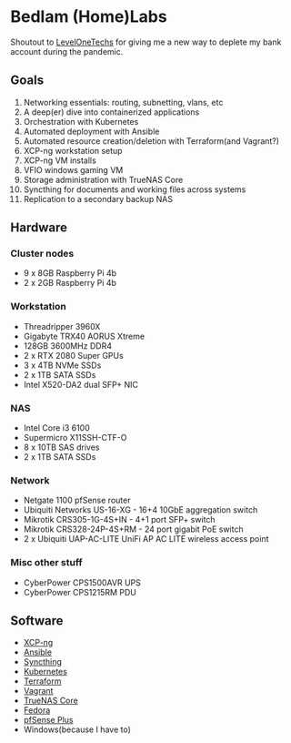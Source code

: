 # Bedlam (Home)Labs

Shoutout to [LevelOneTechs](https://level1techs.com/) for giving me a new way to deplete my bank account during the pandemic.

## Goals
1. Networking essentials: routing, subnetting, vlans, etc
2. A deep(er) dive into containerized applications
3. Orchestration with Kubernetes
4. Automated deployment with Ansible
5. Automated resource creation/deletion with Terraform(and Vagrant?)
6. XCP-ng workstation setup
7. XCP-ng VM installs
8. VFIO windows gaming VM
9. Storage administration with TrueNAS Core
10. Syncthing for documents and working files across systems
11. Replication to a secondary backup NAS

## Hardware

### Cluster nodes
- 9 x 8GB Raspberry Pi 4b
- 2 x 2GB Raspberry Pi 4b

### Workstation
- Threadripper 3960X
- Gigabyte TRX40 AORUS Xtreme
- 128GB 3600MHz DDR4
- 2 x RTX 2080 Super GPUs
- 3 x 4TB NVMe SSDs
- 2 x 1TB SATA SSDs
- Intel X520-DA2 dual SFP+ NIC

### NAS
- Intel Core i3 6100
- Supermicro X11SSH-CTF-O
- 8 x 10TB SAS drives
- 2 x 1TB SATA SSDs

### Network
- Netgate 1100 pfSense router
- Ubiquiti Networks US-16-XG - 16+4 10GbE aggregation switch
- Mikrotik CRS305-1G-4S+IN - 4+1 port SFP+ switch
- Mikrotik CRS328-24P-4S+RM - 24 port gigabit PoE switch
- 2 x Ubiquiti UAP-AC-LITE UniFi AP AC LITE wireless access point

### Misc other stuff
- CyberPower CPS1500AVR UPS
- CyberPower CPS1215RM PDU

## Software

- [XCP-ng](https://xcp-ng.org/)
- [Ansible](https://www.ansible.com/)
- [Syncthing](https://syncthing.net/)
- [Kubernetes](https://kubernetes.io/)
- [Terraform](https://www.terraform.io/)
- [Vagrant](https://www.vagrantup.com/)
- [TrueNAS Core](https://www.truenas.com/truenas-core/)
- [Fedora](https://getfedora.org/)
- [pfSense Plus](https://www.netgate.com/pfsense-plus-software)
- Windows(because I have to)

